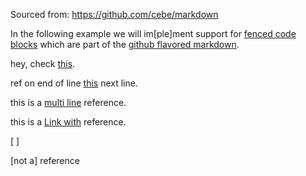 Sourced from: https://github.com/cebe/markdown

In the following example we will im[ple]ment support for [fenced code blocks][] which are part
of the [github flavored markdown][gfm].

[fenced code blocks]: https://help.github.com/articles/github-flavored-markdown#fenced-code-blocks
                      "Fenced code block feature of github flavored markdown"
[gfm]: https://github.com
[unused]: https://github.com/unused

hey, check [this].

[this]: https://github.com/cebe/markdown

ref on end of line [this]
next line.

this is a [multi
line] reference.

this is a [Link
with][multi
line] reference.

[multi line]: http://example.com

[ ]

[not a] reference
